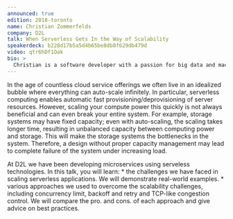 ```yaml
---
announced: true
edition: 2018-toronto
name: Christian Zommerfelds
company: D2L
talk: When Serverless Gets In the Way of Scalability
speakerdeck: b228d17b5a5d4b65be8db8f629db479d
video: qtr6hDf1Oak
bio: >
  Christian is a software developer with a passion for big data and machine learning problems. At D2L, he and his team is building products using pure managed services such as AWS Lambda and DynamoDB. He has a passion for automating development and deployment pipelines using tools such as Terraform, which strengthens the DevOps model. Christian has a Master's Degree in Computer Science at EPFL in Switzerland.
---
```


In the age of countless cloud service offerings we often live in an idealized bubble where everything can auto-scale infinitely. In particular, serverless computing enables automatic fast provisioning/deprovisioning of server resources. However, scaling your compute power this quickly is not always beneficial and can even break your entire system. For example, storage systems may have fixed capacity; even with auto-scaling, the scaling takes longer time, resulting in unbalanced capacity between computing power and storage. This will make the storage systems the bottlenecks in the system. Therefore, a design without proper capacity management may lead to complete failure of the system under increasing load.

At D2L we have been developing microservices using serveless technologies. In this talk, you will learn: * the challenges we have faced in scaling serverless applications. We will demonstrate real-world examples. * various approaches we used to overcome the scalability challenges, including concurrency limit, backoff and retry and TCP-like congestion control. We will compare the pro. and cons. of each approach and give advice on best practices.
